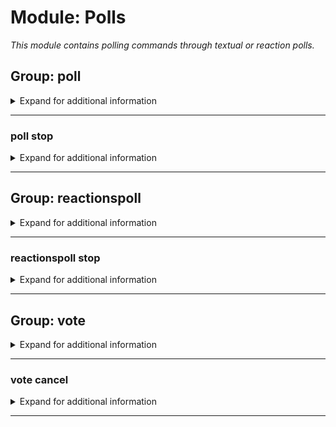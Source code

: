 # Module: Polls
*This module contains polling commands through textual or reaction polls.*


## Group: poll
<details><summary markdown='span'>Expand for additional information</summary><p>

*Starts a new poll in the current channel. You can also provide the time for the poll to run.*

**Aliases:**
`polls`
**Guild only.**


**Overload 2:**
- [`time span`]: *Time for the poll to run*
- [`string...`]: *Poll question*
**Overload 1:**
- [`string`]: *Poll question*
- [`time span`]: *Time for the poll to run*
**Overload 0:**
- [`string...`]: *Poll question*
**Examples:**

```xml
!poll Some poll question?
!poll 10s Some poll question?
!poll Some poll question? 10s
```
</p></details>

---

### poll stop
<details><summary markdown='span'>Expand for additional information</summary><p>

*Stops a running poll.*

**Aliases:**
`end, cancel`
**Guild only.**


**Overload 0:**
*None*
**Examples:**

```xml
!poll stop
```
</p></details>

---

## Group: reactionspoll
<details><summary markdown='span'>Expand for additional information</summary><p>

*Starts a new reactions poll in the current channel. You can also provide the time for the poll to run.*

**Aliases:**
`reactionspolls, rpoll, rpolls, pollr, voter`
**Guild only.**


**Overload 2:**
- [`time span`]: *Time for the poll to run*
- [`string...`]: *Poll question*
**Overload 1:**
- [`string`]: *Poll question*
- [`time span`]: *Time for the poll to run*
**Overload 0:**
- [`string...`]: *Poll question*
**Examples:**

```xml
!reactionspoll Some poll question?
!reactionspoll 10s Some poll question?
!reactionspoll Some poll question? 10s
```
</p></details>

---

### reactionspoll stop
<details><summary markdown='span'>Expand for additional information</summary><p>

*Stops a running reactions poll.*

**Aliases:**
`end, cancel`
**Guild only.**


**Overload 0:**
*None*
**Examples:**

```xml
!reactionspoll stop
```
</p></details>

---

## Group: vote
<details><summary markdown='span'>Expand for additional information</summary><p>

*Manages voting in running polls. Group call registers a vote in the running poll for the option you entered.*

**Aliases:**
`votefor, vf`
**Guild only.**


**Overload 0:**
- [`int`]: *Option to vote for*
**Examples:**

```xml
!vote 5
```
</p></details>

---

### vote cancel
<details><summary markdown='span'>Expand for additional information</summary><p>

*Manages voting in running polls. Group call registers a vote in the running poll for the option you entered.*

**Aliases:**
`c, reset`
**Guild only.**


**Overload 0:**
*None*
**Examples:**

```xml
!vote cancel
```
</p></details>

---

